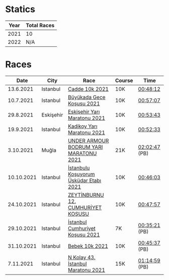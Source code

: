 # Statics

| Year         | Total Races     | 
|--------------|-----------|
| 2021 |  10 | 
| 2022 |  N/A | 



# Races

| Date         | City |  Race     | Course |Time |
|--------------|----|-----------|------------|-----------|
| 13.6.2021| Istanbul |  [Cadde 10k 2021](https://www.cadde10k.com)   | 10K | [00:48:12](https://results.sporthive.com/events/6809733337178650880/races/478364/bib/1705)      |
| 10.7.2021| Istanbul | [Büyükada Gece Koşusu 2021](https://buyukadakosusu.com)   | 10K | [00:57:07](https://merbespor.com/results/G-Live/g-live.html?f=../buyukada2021/Buyukada_Gece_Kosusu.clax)      |
| 29.8.2021| Eskişehir | [Eskişehir Yarı Maratonu 2021](https://www.eskisehiryarimaratonu.com)   | 10K | [00:53:43](https://www.racetecresults.com/myresults.aspx?CId=19782&RId=47&EId=1&AId=26310)      |
| 19.9.2021| Istanbul |[Kadikoy Yarı Maratonu 2021](https://www.kadikoyyarimaratonu.com)   | 10K |  [00:52:33](https://www.racetecresults.com/myresults.aspx?CId=19782&RId=49&EId=1&AId=30538)      |
| 3.10.2021 | Muğla | [UNDER ARMOUR BODRUM YARI MARATONU 2021](https://www.bodrumyarimaratonu.com)   | 21K | [02:02:47](http://results.splittime.nl/results/ShowEvent.aspx?EventID=410)  (PB)    |
| 10.10.2021| Istanbul |[İstanbulu Koşuyorum Üsküdar Etabı 2021](https://www.istanbulukosuyorum.istanbul)   | 10K | [00:46:03](https://event.spor.istanbul/eventresults.aspx)      |
| 24.10.2021| Istanbul |[ZEYTİNBURNU 12. CUMHURİYET KOŞUSU](http://zeytinburnucumhuriyetkosusu.com)   | 10K | [00:47:57](http://racetiming.com.tr/wp-content/uploads/2021/10/zeytingenel.pdf)      |
| 29.10.2021 | Istanbul |[İstanbul Cumhuriyet Koşusu 2021](https://istanbulcumhuriyetkosusu.com.tr)   | 7K | [00:35:21](https://www.racetecresults.com/Search.aspx?CId=19782&RId=53&S=kumbasar) (PB)    |
| 31.10.2021| Istanbul |[Bebek 10k 2021](https://www.bebek10k.com)   | 10K | [00:45:37](http://results.splittime.nl/results/ShowEvent.aspx?EventID=426) (PB)   |
| 7.11.2021 |Istanbul | [N Kolay 43. İstanbul Maratonu 2021](https://maraton.istanbul)   | 15K | [01:14:59](https://event.spor.istanbul/eventresults.aspx) (PB)      |


